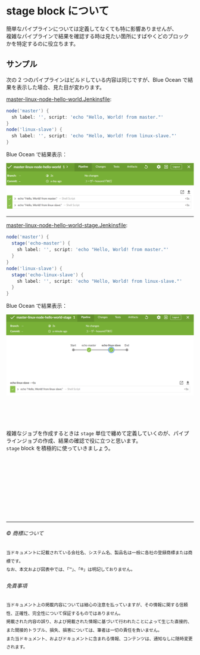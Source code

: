 # stage block について

簡単なパイプラインについては定義してなくても特に影響ありませんが、  
複雑なパイプラインで結果を確認する時は見たい箇所にすばやくどのブロックかを特定するのに役立ちます。  

## サンプル

次の 2 つのパイプラインはビルドしている内容は同じですが、Blue Ocean で結果を表示した場合、見た目が変わります。  

[master-linux-node-hello-world.Jenkinsfile](../../templates/multi-node/master-linux-node-hello-world.Jenkinsfile):  

```groovy
node('master') {
  sh label: '', script: 'echo "Hello, World! from master."'
}
node('linux-slave') {
  sh label: '', script: 'echo "Hello, World! from linux-slave."'
}
```

Blue Ocean で結果表示：  

![master-linux-node-hello-world.Jenkinsfile : BlueOcean](stage-block-01.png)  

---

[master-linux-node-hello-world-stage.Jenkinsfile](../../templates/multi-node/master-linux-node-hello-world-stage.Jenkinsfile):  

```groovy
node('master') {
  stage('echo-master') {
    sh label: '', script: 'echo "Hello, World! from master."'
  }
}
node('linux-slave') {
  stage('echo-linux-slave') {
    sh label: '', script: 'echo "Hello, World! from linux-slave."'
  }
}
```

Blue Ocean で結果表示：  

![master-linux-node-hello-world-stage.Jenkinsfile : BlueOcean](stage-block-02.png)  

　  
　  
　  


複雑なジョブを作成するときは ``stage`` 単位で纏めて定義していくのが、パイプラインジョブの作成、結果の確認で役に立つと思います。  
``stage`` block を積極的に使っていきましょう。  








　  
　  
　  
　  
　  
　  
　  
　  

* * *

###### :copyright: 商標について

<sup>当ドキュメントに記載されている会社名、システム名、製品名は一般に各社の登録商標または商標です。</sup>  
<sup>なお、本文および図表中では、「™」、「®」は明記しておりません。</sup>  

###### 免責事項  
<sup>当ドキュメント上の掲載内容については細心の注意を払っていますが、その情報に関する信頼性、正確性、完全性について保証するものではありません。</sup>  
<sup>掲載された内容の誤り、および掲載された情報に基づいて行われたことによって生じた直接的、また間接的トラブル、損失、損害については、筆者は一切の責任を負いません。</sup>  
<sup>また当ドキュメント、およびドキュメントに含まれる情報、コンテンツは、通知なしに随時変更されます。</sup>  




